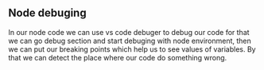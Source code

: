 ## Node debuging

In our node code we can use vs code debuger to debug our code for that we can go debug section and start debuging with node environment, then we can put our breaking points which help us to see values of variables. By that we can detect the place where our code do something wrong.

